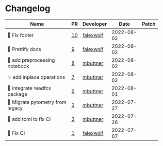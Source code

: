 # Changelog

<!-- prettier-ignore -->
Name | PR | Developer | Date | Patch
--- | --- | --- | --- | ---
📝 Fix footer | [10](https://github.com/buettnerlab/pytometry/pull/10) | [falexwolf](https://github.com/falexwolf) | 2022-08-02 |
👷 Prettify docs | [9](https://github.com/buettnerlab/pytometry/pull/9) | [falexwolf](https://github.com/falexwolf) | 2022-08-02 |
📝 add preprocessing notebook | [8](https://github.com/buettnerlab/pytometry/pull/8) | [mbuttner](https://github.com/mbuttner) | 2022-08-02 |
✨ add inplace operations | [7](https://github.com/buettnerlab/pytometry/pull/7) | [mbuttner](https://github.com/mbuttner) | 2022-08-02 |
🎨 integrate readfcs package | [6](https://github.com/buettnerlab/pytometry/pull/6) | [mbuttner](https://github.com/mbuttner) | 2022-08-01 |
🚚 Migrate pytometry from legacy | [2](https://github.com/buettnerlab/pytometry/pull/2) | [mbuttner](https://github.com/mbuttner) | 2022-07-27 |
:bug: add toml to fix CI | [3](https://github.com/buettnerlab/pytometry/pull/3) | [mbuttner](https://github.com/mbuttner) | 2022-07-26 |
💚 Fix CI | [1](https://github.com/laminlabs/pytometry/pull/1) | [falexwolf](https://github.com/falexwolf) | 2022-07-07 |
